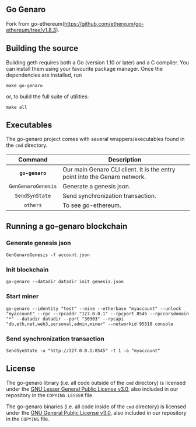 ## Go Genaro

Fork from go-ethereum(https://github.com/ethereum/go-ethereum/tree/v1.8.3).

## Building the source

Building geth requires both a Go (version 1.10 or later) and a C compiler.
You can install them using your favourite package manager.
Once the dependencies are installed, run

    make go-genaro

or, to build the full suite of utilities:

    make all

## Executables

The go-genaro project comes with several wrappers/executables found in the `cmd` directory.

| Command    | Description |
|:----------:|-------------|
| **`go-genaro`** | Our main Genaro CLI client. It is the entry point into the Genaro network. |
| `GenGenaroGenesis` | Generate a genesis json. |
| `SendSynState` | Send synchronization transaction. |
| `others` | To see go-ethereum. |

## Running a go-genaro blockchain

### Generate genesis json

    GenGenaroGenesis -f account.json

### Init blockchain

    go-genaro --datadir datadir init genesis.json

### Start miner

    go-genaro --identity "test" --mine --etherbase "myaccount" --unlock "myaccount" --rpc --rpcaddr "127.0.0.1" --rpcport 8545 --rpccorsdomain "*" --datadir datadir --port "30303" --rpcapi "db,eth,net,web3,personal,admin,miner" --networkid 95518 console

### Send synchronization transaction

    SendSynState -u "http://127.0.0.1:8545" -t 1 -a "myaccount"

## License

The go-genaro library (i.e. all code outside of the `cmd` directory) is licensed under the
[GNU Lesser General Public License v3.0](https://www.gnu.org/licenses/lgpl-3.0.en.html), also
included in our repository in the `COPYING.LESSER` file.

The go-genaro binaries (i.e. all code inside of the `cmd` directory) is licensed under the
[GNU General Public License v3.0](https://www.gnu.org/licenses/gpl-3.0.en.html), also included
in our repository in the `COPYING` file.
